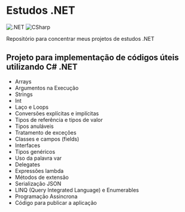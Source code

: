 <h1>Estudos .NET</h1>

![.NET](https://img.shields.io/badge/.NET-5C2D91?style=for-the-badge&logo=.net&logoColor=white)
![CSharp](https://img.shields.io/badge/C%23-239120?style=for-the-badge&logo=c-sharp&logoColor=white)

<p>Repositório para concentrar meus projetos de estudos .NET</p>

<h2>Projeto para implementação de códigos úteis utilizando C# .NET</h2>

<ul>
<li>Arrays</li>
<li>Argumentos na Execução</li>
<li>Strings</li>
<li>Int</li>
<li>Laço e Loops</li>
<li>Conversões explícitas e implícitas</li>
<li>Tipos de referência e tipos de valor</li>
<li>Tipos anuláveis</li>
<li>Tratamento de exceções</li>
<li>Classes e campos (fields)</li>
<li>Interfaces</li>
<li>Tipos genéricos</li>
<li>Uso da palavra var</li>
<li>Delegates</li>
<li>Expressões lambda</li>
<li>Métodos de extensão</li>
<li>Serialização JSON</li>
<li>LINQ (Query Integrated Language) e Enumerables</li>
<li>Programação Assincrona</li>
<li>Código para publicar a aplicação</li>
</ul>
